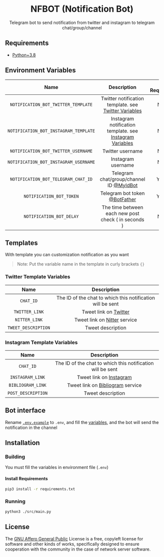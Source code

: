 <div align="center">
  <h1>NFBOT (Notification Bot)</h1>
  Telegram bot to send notification from twitter and instagram to telegram chat/group/channel
</div>

## Requirements
* [Python+3.8](https://python.org/)

## Environment Variables

|                 Name                |                                             Description                                  | Is Required |                   Default                   |
|:-----------------------------------:|:----------------------------------------------------------------------------------------:|:-----------:|:-------------------------------------------:|
|`NOTIFICATION_BOT_TWITTER_TEMPLATE`  |Twitter notification template. see [Twitter Variables](#twitter-template-variables)       |No           |`"{TWEET_DESCRIPTION}\n\n> {TWITTER_LINK}"`  |
|`NOTIFICATION_BOT_INSTAGRAM_TEMPLATE`|Instagram notification template. see [Instagram Variables](#instagram-template-variables) |No           |`"{POST_DESCRIPTION}\n\n> {INSTAGRAM_LINK}"` |
|`NOTIFICATION_BOT_TWITTER_USERNAME`  |Twitter username                                                                          |No           | -                                           |
|`NOTIFICATION_BOT_INSTAGRAM_USERNAME`|Instagram username                                                                        |No           | -                                           |
|`NOTIFICATION_BOT_TELEGRAM_CHAT_ID`  |Telegram chat/group/channel ID [@MyIdBot]                                                 |Yes          | -                                           |
|`NOTIFICATION_BOT_TOKEN`             |Telegram bot token [@BotFather]                                                           |Yes          | -                                           |
|`NOTIFICATION_BOT_DELAY`             |The time between each new post check ( in seconds )                                       |No           |120s                                         |

[@MyIdBot]: https://t.me/myidbot
[@BotFather]: https://t.me/botfather

## Templates
With template you can customization notification as you want
> Note: Put the variable name in the template in curly brackets `{}`

### Twitter Template Variables

|        Name        |                        Description                         |
|:------------------:|:----------------------------------------------------------:|
|`CHAT_ID`           | The ID of the chat to which this notification will be sent |
|`TWITTER_LINK`      | Tweet link on [Twitter]                                    |
|`NITTER_LINK`       | Tweet link on [Nitter] service                             |
|`TWEET_DESCRIPTION` | Tweet description                                          |

[Twitter]: https://twitter.com
[Nitter]: https://nitter.net

### Instagram Template Variables

|        Name       |                        Description                         |
|:-----------------:|:----------------------------------------------------------:|
|`CHAT_ID`          | The ID of the chat to which this notification will be sent |
|`INSTAGRAM_LINK`   | Tweet link on [Instagram]                                  |
|`BIBLIOGRAM_LINK`  | Tweet link on [Bibliogram] service                         |
|`POST_DESCRIPTION` | Tweet description                                          |

[Instagram]: https://instagram.com
[Bibliogram]: https://bibliogram.art

## Bot interface
Rename [`.env.example`](.env.example) to `.env`, and fill the [variables](#environment-variables), and the bot will send the notification in the channel

## Installation
### Building
You must fill the variables in environment file (`.env`)

#### Install Requirements
```bash
pip3 install -r requirements.txt
```

### Running
```bash
python3 ./src/main.py
```

## License
The [GNU Affero General Public](https://www.gnu.org/licenses/agpl-3.0.en.html) License is a free, copyleft license for software and other kinds of works, specifically designed to ensure cooperation with the community in the case of network server software.
